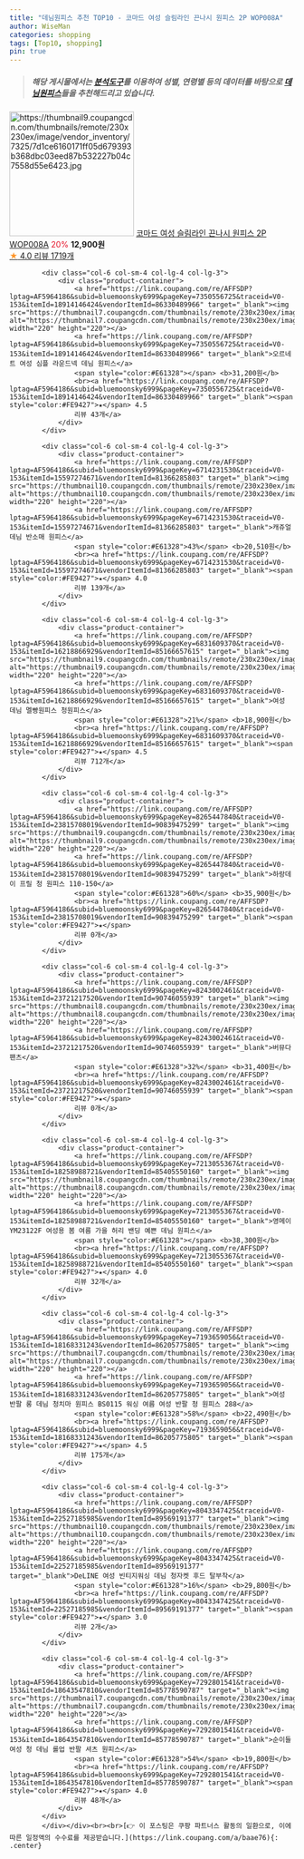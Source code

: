 ```yaml
---
title: "데님원피스 추천 TOP10 - 코마드 여성 슬림라인 끈나시 원피스 2P WOP008A"
author: WiseMan
categories: shopping
tags: [Top10, shopping]
pin: true
---
```


> ##### 해당 게시물에서는 [**분석도구**](https://itemscout.io/)를 이용하여 **성별**, **연령별** 등의 데이터를 바탕으로 [**데님원피스**](https://link.coupang.com/a/baae76)들을 추천해드리고 있습니다.
<div class="container"><div class="row">
            <div class="col-6 col-sm-4 col-lg-4 col-lg-3">
                <div class="product-container">
                    <a href="https://link.coupang.com/re/AFFSDP?lptag=AF5964186&subid=bluemoonsky6999&pageKey=7201134419&traceid=V0-153&itemId=18202869637&vendorItemId=85351270605" target="_blank"><img src="https://thumbnail9.coupangcdn.com/thumbnails/remote/230x230ex/image/vendor_inventory/7325/7d1ce6160171ff05d679393b368dbc03eed87b532227b04c7558d55e6423.jpg" alt="https://thumbnail9.coupangcdn.com/thumbnails/remote/230x230ex/image/vendor_inventory/7325/7d1ce6160171ff05d679393b368dbc03eed87b532227b04c7558d55e6423.jpg" width="220" height="220"></a>
                    <a href="https://link.coupang.com/re/AFFSDP?lptag=AF5964186&subid=bluemoonsky6999&pageKey=7201134419&traceid=V0-153&itemId=18202869637&vendorItemId=85351270605" target="_blank">코마드 여성 슬림라인 끈나시 원피스 2P WOP008A</a>
                    <span style="color:#E61328">20%</span> <b>12,900원</b>
                    <br><a href="https://link.coupang.com/re/AFFSDP?lptag=AF5964186&subid=bluemoonsky6999&pageKey=7201134419&traceid=V0-153&itemId=18202869637&vendorItemId=85351270605" target="_blank"><span style="color:#FE9427">★</span> 4.0
                    리뷰 1719개</a>
                </div>
            </div>
            
            <div class="col-6 col-sm-4 col-lg-4 col-lg-3">
                <div class="product-container">
                    <a href="https://link.coupang.com/re/AFFSDP?lptag=AF5964186&subid=bluemoonsky6999&pageKey=7350556725&traceid=V0-153&itemId=18914146424&vendorItemId=86330489966" target="_blank"><img src="https://thumbnail7.coupangcdn.com/thumbnails/remote/230x230ex/image/vendor_inventory/d454/6d2dcca4f65d566db39f4927497a19355b71f1859801c0f4149ba4d6f6f6.jpg" alt="https://thumbnail7.coupangcdn.com/thumbnails/remote/230x230ex/image/vendor_inventory/d454/6d2dcca4f65d566db39f4927497a19355b71f1859801c0f4149ba4d6f6f6.jpg" width="220" height="220"></a>
                    <a href="https://link.coupang.com/re/AFFSDP?lptag=AF5964186&subid=bluemoonsky6999&pageKey=7350556725&traceid=V0-153&itemId=18914146424&vendorItemId=86330489966" target="_blank">오르네트 여성 심플 라운드넥 데님 원피스</a>
                    <span style="color:#E61328"></span> <b>31,200원</b>
                    <br><a href="https://link.coupang.com/re/AFFSDP?lptag=AF5964186&subid=bluemoonsky6999&pageKey=7350556725&traceid=V0-153&itemId=18914146424&vendorItemId=86330489966" target="_blank"><span style="color:#FE9427">★</span> 4.5
                    리뷰 43개</a>
                </div>
            </div>
            
            <div class="col-6 col-sm-4 col-lg-4 col-lg-3">
                <div class="product-container">
                    <a href="https://link.coupang.com/re/AFFSDP?lptag=AF5964186&subid=bluemoonsky6999&pageKey=6714231530&traceid=V0-153&itemId=15597274671&vendorItemId=81366285803" target="_blank"><img src="https://thumbnail10.coupangcdn.com/thumbnails/remote/230x230ex/image/vendor_inventory/4cf4/4e796833f9c67253692493a7b5346b83a08e3d23dd8273e97cae22efaa16.jpg" alt="https://thumbnail10.coupangcdn.com/thumbnails/remote/230x230ex/image/vendor_inventory/4cf4/4e796833f9c67253692493a7b5346b83a08e3d23dd8273e97cae22efaa16.jpg" width="220" height="220"></a>
                    <a href="https://link.coupang.com/re/AFFSDP?lptag=AF5964186&subid=bluemoonsky6999&pageKey=6714231530&traceid=V0-153&itemId=15597274671&vendorItemId=81366285803" target="_blank">캐쥬얼 데님 반소매 원피스</a>
                    <span style="color:#E61328">43%</span> <b>20,510원</b>
                    <br><a href="https://link.coupang.com/re/AFFSDP?lptag=AF5964186&subid=bluemoonsky6999&pageKey=6714231530&traceid=V0-153&itemId=15597274671&vendorItemId=81366285803" target="_blank"><span style="color:#FE9427">★</span> 4.0
                    리뷰 139개</a>
                </div>
            </div>
            
            <div class="col-6 col-sm-4 col-lg-4 col-lg-3">
                <div class="product-container">
                    <a href="https://link.coupang.com/re/AFFSDP?lptag=AF5964186&subid=bluemoonsky6999&pageKey=6831609370&traceid=V0-153&itemId=16218866929&vendorItemId=85166657615" target="_blank"><img src="https://thumbnail9.coupangcdn.com/thumbnails/remote/230x230ex/image/vendor_inventory/6af2/91798d63bcce90aaac9a763fda651bb57871bc17e182be2b70d205dfdc2e.jpg" alt="https://thumbnail9.coupangcdn.com/thumbnails/remote/230x230ex/image/vendor_inventory/6af2/91798d63bcce90aaac9a763fda651bb57871bc17e182be2b70d205dfdc2e.jpg" width="220" height="220"></a>
                    <a href="https://link.coupang.com/re/AFFSDP?lptag=AF5964186&subid=bluemoonsky6999&pageKey=6831609370&traceid=V0-153&itemId=16218866929&vendorItemId=85166657615" target="_blank">여성 데님 멜빵원피스 청원피스</a>
                    <span style="color:#E61328">21%</span> <b>18,900원</b>
                    <br><a href="https://link.coupang.com/re/AFFSDP?lptag=AF5964186&subid=bluemoonsky6999&pageKey=6831609370&traceid=V0-153&itemId=16218866929&vendorItemId=85166657615" target="_blank"><span style="color:#FE9427">★</span> 4.5
                    리뷰 712개</a>
                </div>
            </div>
            
            <div class="col-6 col-sm-4 col-lg-4 col-lg-3">
                <div class="product-container">
                    <a href="https://link.coupang.com/re/AFFSDP?lptag=AF5964186&subid=bluemoonsky6999&pageKey=8265447840&traceid=V0-153&itemId=23815708019&vendorItemId=90839475299" target="_blank"><img src="https://thumbnail9.coupangcdn.com/thumbnails/remote/230x230ex/image/vendor_inventory/a060/3ae97b5d7f1f49b30b6e115f0af4cda2744ad1122c2508ae633fe8da0c3f.jpg" alt="https://thumbnail9.coupangcdn.com/thumbnails/remote/230x230ex/image/vendor_inventory/a060/3ae97b5d7f1f49b30b6e115f0af4cda2744ad1122c2508ae633fe8da0c3f.jpg" width="220" height="220"></a>
                    <a href="https://link.coupang.com/re/AFFSDP?lptag=AF5964186&subid=bluemoonsky6999&pageKey=8265447840&traceid=V0-153&itemId=23815708019&vendorItemId=90839475299" target="_blank">하랑데이 프릴 청 원피스 110-150</a>
                    <span style="color:#E61328">60%</span> <b>35,900원</b>
                    <br><a href="https://link.coupang.com/re/AFFSDP?lptag=AF5964186&subid=bluemoonsky6999&pageKey=8265447840&traceid=V0-153&itemId=23815708019&vendorItemId=90839475299" target="_blank"><span style="color:#FE9427">★</span> 
                    리뷰 0개</a>
                </div>
            </div>
            
            <div class="col-6 col-sm-4 col-lg-4 col-lg-3">
                <div class="product-container">
                    <a href="https://link.coupang.com/re/AFFSDP?lptag=AF5964186&subid=bluemoonsky6999&pageKey=8243002461&traceid=V0-153&itemId=23721217520&vendorItemId=90746055939" target="_blank"><img src="https://thumbnail8.coupangcdn.com/thumbnails/remote/230x230ex/image/vendor_inventory/391a/0a12a3554ee050f81f76aaff65580077b40022b14eb54b47df81e51d0498.png" alt="https://thumbnail8.coupangcdn.com/thumbnails/remote/230x230ex/image/vendor_inventory/391a/0a12a3554ee050f81f76aaff65580077b40022b14eb54b47df81e51d0498.png" width="220" height="220"></a>
                    <a href="https://link.coupang.com/re/AFFSDP?lptag=AF5964186&subid=bluemoonsky6999&pageKey=8243002461&traceid=V0-153&itemId=23721217520&vendorItemId=90746055939" target="_blank">버뮤다팬츠</a>
                    <span style="color:#E61328">32%</span> <b>31,400원</b>
                    <br><a href="https://link.coupang.com/re/AFFSDP?lptag=AF5964186&subid=bluemoonsky6999&pageKey=8243002461&traceid=V0-153&itemId=23721217520&vendorItemId=90746055939" target="_blank"><span style="color:#FE9427">★</span> 
                    리뷰 0개</a>
                </div>
            </div>
            
            <div class="col-6 col-sm-4 col-lg-4 col-lg-3">
                <div class="product-container">
                    <a href="https://link.coupang.com/re/AFFSDP?lptag=AF5964186&subid=bluemoonsky6999&pageKey=7213055367&traceid=V0-153&itemId=18258988721&vendorItemId=85405550160" target="_blank"><img src="https://thumbnail8.coupangcdn.com/thumbnails/remote/230x230ex/image/vendor_inventory/2276/a5233e11b484c413ac85ee7fe43903fca99851ee966395340cd3c236029f.jpg" alt="https://thumbnail8.coupangcdn.com/thumbnails/remote/230x230ex/image/vendor_inventory/2276/a5233e11b484c413ac85ee7fe43903fca99851ee966395340cd3c236029f.jpg" width="220" height="220"></a>
                    <a href="https://link.coupang.com/re/AFFSDP?lptag=AF5964186&subid=bluemoonsky6999&pageKey=7213055367&traceid=V0-153&itemId=18258988721&vendorItemId=85405550160" target="_blank">영메이 YM23122F 여성용 봄 여름 가을 허리 밴딩 예쁜 데님 원피스</a>
                    <span style="color:#E61328"></span> <b>38,300원</b>
                    <br><a href="https://link.coupang.com/re/AFFSDP?lptag=AF5964186&subid=bluemoonsky6999&pageKey=7213055367&traceid=V0-153&itemId=18258988721&vendorItemId=85405550160" target="_blank"><span style="color:#FE9427">★</span> 4.0
                    리뷰 32개</a>
                </div>
            </div>
            
            <div class="col-6 col-sm-4 col-lg-4 col-lg-3">
                <div class="product-container">
                    <a href="https://link.coupang.com/re/AFFSDP?lptag=AF5964186&subid=bluemoonsky6999&pageKey=7193659056&traceid=V0-153&itemId=18168331243&vendorItemId=86205775805" target="_blank"><img src="https://thumbnail7.coupangcdn.com/thumbnails/remote/230x230ex/image/vendor_inventory/1355/e8fcf753e20302959447adaac22d182167a515d0e838e96605483f694145.jpg" alt="https://thumbnail7.coupangcdn.com/thumbnails/remote/230x230ex/image/vendor_inventory/1355/e8fcf753e20302959447adaac22d182167a515d0e838e96605483f694145.jpg" width="220" height="220"></a>
                    <a href="https://link.coupang.com/re/AFFSDP?lptag=AF5964186&subid=bluemoonsky6999&pageKey=7193659056&traceid=V0-153&itemId=18168331243&vendorItemId=86205775805" target="_blank">여성 반팔 롱 데님 청치마 원피스 BS0115 워싱 여름 여성 반팔 청 원피스 288</a>
                    <span style="color:#E61328">58%</span> <b>22,490원</b>
                    <br><a href="https://link.coupang.com/re/AFFSDP?lptag=AF5964186&subid=bluemoonsky6999&pageKey=7193659056&traceid=V0-153&itemId=18168331243&vendorItemId=86205775805" target="_blank"><span style="color:#FE9427">★</span> 4.5
                    리뷰 175개</a>
                </div>
            </div>
            
            <div class="col-6 col-sm-4 col-lg-4 col-lg-3">
                <div class="product-container">
                    <a href="https://link.coupang.com/re/AFFSDP?lptag=AF5964186&subid=bluemoonsky6999&pageKey=8043347425&traceid=V0-153&itemId=22527185985&vendorItemId=89569191377" target="_blank"><img src="https://thumbnail10.coupangcdn.com/thumbnails/remote/230x230ex/image/vendor_inventory/0ecb/307c0a68e02fa636942db99ce7b46bde36abe13a61e33dd02241e9ce655c.jpg" alt="https://thumbnail10.coupangcdn.com/thumbnails/remote/230x230ex/image/vendor_inventory/0ecb/307c0a68e02fa636942db99ce7b46bde36abe13a61e33dd02241e9ce655c.jpg" width="220" height="220"></a>
                    <a href="https://link.coupang.com/re/AFFSDP?lptag=AF5964186&subid=bluemoonsky6999&pageKey=8043347425&traceid=V0-153&itemId=22527185985&vendorItemId=89569191377" target="_blank">DeLINE 여성 빈티지워싱 데님 청자켓 후드 탈부착</a>
                    <span style="color:#E61328">16%</span> <b>29,800원</b>
                    <br><a href="https://link.coupang.com/re/AFFSDP?lptag=AF5964186&subid=bluemoonsky6999&pageKey=8043347425&traceid=V0-153&itemId=22527185985&vendorItemId=89569191377" target="_blank"><span style="color:#FE9427">★</span> 3.0
                    리뷰 2개</a>
                </div>
            </div>
            
            <div class="col-6 col-sm-4 col-lg-4 col-lg-3">
                <div class="product-container">
                    <a href="https://link.coupang.com/re/AFFSDP?lptag=AF5964186&subid=bluemoonsky6999&pageKey=7292801541&traceid=V0-153&itemId=18643547810&vendorItemId=85778590787" target="_blank"><img src="https://thumbnail7.coupangcdn.com/thumbnails/remote/230x230ex/image/vendor_inventory/9d55/b66676b4702a395d39e247f0a54ff402352b02d6fc966f6de4315fc8bac8.jpg" alt="https://thumbnail7.coupangcdn.com/thumbnails/remote/230x230ex/image/vendor_inventory/9d55/b66676b4702a395d39e247f0a54ff402352b02d6fc966f6de4315fc8bac8.jpg" width="220" height="220"></a>
                    <a href="https://link.coupang.com/re/AFFSDP?lptag=AF5964186&subid=bluemoonsky6999&pageKey=7292801541&traceid=V0-153&itemId=18643547810&vendorItemId=85778590787" target="_blank">순이들 여성 청 데님 롤업 반팔 셔츠 원피스</a>
                    <span style="color:#E61328">54%</span> <b>19,800원</b>
                    <br><a href="https://link.coupang.com/re/AFFSDP?lptag=AF5964186&subid=bluemoonsky6999&pageKey=7292801541&traceid=V0-153&itemId=18643547810&vendorItemId=85778590787" target="_blank"><span style="color:#FE9427">★</span> 4.0
                    리뷰 48개</a>
                </div>
            </div>
            </div></div><br><br>[👉 이 포스팅은 쿠팡 파트너스 활동의 일환으로, 이에 따른 일정액의 수수료를 제공받습니다.](https://link.coupang.com/a/baae76){: .center}